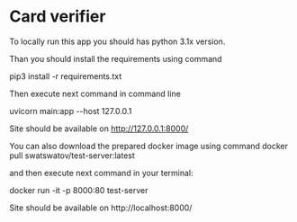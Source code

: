 # Card verifier

To locally run this app you should has python 3.1x version.

Than you should install the requirements using command

pip3 install -r requirements.txt

Then execute next command in command line

uvicorn main:app --host 127.0.0.1

Site should be available on http://127.0.0.1:8000/ 


You can also download the prepared docker image using command
docker pull swatswatov/test-server:latest

and then execute next command in your terminal:

docker run -it -p 8000:80 test-server    

Site should be available on http://localhost:8000/ 
